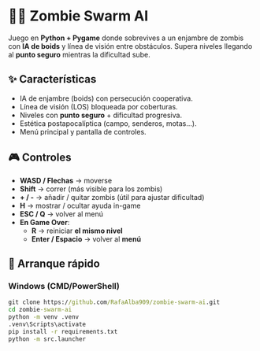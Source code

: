 # 🧟‍♂️ Zombie Swarm AI

Juego en **Python + Pygame** donde sobrevives a un enjambre de zombis con **IA de boids** y línea de visión entre obstáculos. Supera niveles llegando al **punto seguro** mientras la dificultad sube.

## ✨ Características
- IA de enjambre (boids) con persecución cooperativa.
- Línea de visión (LOS) bloqueada por coberturas.
- Niveles con **punto seguro** + dificultad progresiva.
- Estética postapocalíptica (campo, senderos, motas…).
- Menú principal y pantalla de controles.

## 🎮 Controles
- **WASD / Flechas** → moverse  
- **Shift** → correr (más visible para los zombis)  
- **+ / -** → añadir / quitar zombis (útil para ajustar dificultad)  
- **H** → mostrar / ocultar ayuda in-game  
- **ESC / Q** → volver al menú  
- **En Game Over**:  
  - **R** → reiniciar **el mismo nivel**  
  - **Enter / Espacio** → volver al **menú**

## 🚀 Arranque rápido

### Windows (CMD/PowerShell)
```bat
git clone https://github.com/RafaAlba909/zombie-swarm-ai.git
cd zombie-swarm-ai
python -m venv .venv
.venv\Scripts\activate
pip install -r requirements.txt
python -m src.launcher
